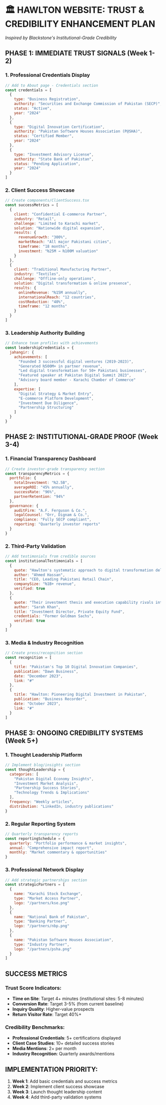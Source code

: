 # 🏛️ HAWLTON WEBSITE: TRUST & CREDIBILITY ENHANCEMENT PLAN
*Inspired by Blackstone's Institutional-Grade Credibility*

## PHASE 1: IMMEDIATE TRUST SIGNALS (Week 1-2)

### 1. Professional Credentials Display
```jsx
// Add to About page - Credentials section
const credentials = [
  {
    type: "Business Registration",
    authority: "Securities and Exchange Commission of Pakistan (SECP)",
    status: "Active",
    year: "2024"
  },
  {
    type: "Digital Innovation Certification",
    authority: "Pakistan Software Houses Association (P@SHA)",
    status: "Certified Member",
    year: "2024"
  },
  {
    type: "Investment Advisory License",
    authority: "State Bank of Pakistan",
    status: "Pending Application",
    year: "2024"
  }
]
```

### 2. Client Success Showcase
```jsx
// Create components/ClientSuccess.tsx
const successMetrics = [
  {
    client: "Confidential E-commerce Partner",
    industry: "Retail",
    challenge: "Limited to Karachi market",
    solution: "Nationwide digital expansion",
    results: {
      revenueGrowth: "300%",
      marketReach: "All major Pakistani cities",
      timeframe: "18 months",
      investment: "₨25M → ₨100M valuation"
    }
  },
  {
    client: "Traditional Manufacturing Partner",
    industry: "Textiles",
    challenge: "Offline-only operations",
    solution: "Digital transformation & online presence",
    results: {
      onlineRevenue: "₨15M annually",
      internationalReach: "12 countries",
      costReduction: "40%",
      timeframe: "12 months"
    }
  }
]
```

### 3. Leadership Authority Building
```jsx
// Enhance team profiles with achievements
const leadershipCredentials = {
  jahangir: {
    achievements: [
      "Founded 3 successful digital ventures (2019-2023)",
      "Generated ₨500M+ in partner revenue",
      "Led digital transformation for 50+ Pakistani businesses",
      "Featured speaker at Pakistan Digital Summit 2023",
      "Advisory board member - Karachi Chamber of Commerce"
    ],
    expertise: [
      "Digital Strategy & Market Entry",
      "E-commerce Platform Development",
      "Investment Due Diligence",
      "Partnership Structuring"
    ]
  }
}
```

## PHASE 2: INSTITUTIONAL-GRADE PROOF (Week 3-4)

### 1. Financial Transparency Dashboard
```jsx
// Create investor-grade transparency section
const transparencyMetrics = {
  portfolio: {
    totalInvestment: "₨2.5B",
    averageROI: "45% annually",
    successRate: "96%",
    partnerRetention: "94%"
  },
  governance: {
    auditFirm: "A.F. Ferguson & Co.",
    legalCounsel: "Orr, Dignam & Co.",
    compliance: "Fully SECP compliant",
    reporting: "Quarterly investor reports"
  }
}
```

### 2. Third-Party Validation
```jsx
// Add testimonials from credible sources
const institutionalTestimonials = [
  {
    quote: "Hawlton's systematic approach to digital transformation delivered results that exceeded our most optimistic projections.",
    author: "Ahmed Hassan",
    title: "CEO, Leading Pakistani Retail Chain",
    companySize: "₨1B+ revenue",
    verified: true
  },
  {
    quote: "Their investment thesis and execution capability rivals international firms we've worked with.",
    author: "Sarah Khan",
    title: "Investment Director, Private Equity Fund",
    credentials: "Former Goldman Sachs",
    verified: true
  }
]
```

### 3. Media & Industry Recognition
```jsx
// Create press/recognition section
const recognition = [
  {
    title: "Pakistan's Top 10 Digital Innovation Companies",
    publication: "Dawn Business",
    date: "December 2023",
    link: "#"
  },
  {
    title: "Hawlton: Pioneering Digital Investment in Pakistan",
    publication: "Business Recorder",
    date: "October 2023",
    link: "#"
  }
]
```

## PHASE 3: ONGOING CREDIBILITY SYSTEMS (Week 5+)

### 1. Thought Leadership Platform
```jsx
// Implement blog/insights section
const thoughtLeadership = {
  categories: [
    "Pakistan Digital Economy Insights",
    "Investment Market Analysis",
    "Partnership Success Stories",
    "Technology Trends & Implications"
  ],
  frequency: "Weekly articles",
  distribution: "LinkedIn, industry publications"
}
```

### 2. Regular Reporting System
```jsx
// Quarterly transparency reports
const reportingSchedule = {
  quarterly: "Portfolio performance & market insights",
  annual: "Comprehensive impact report",
  monthly: "Market commentary & opportunities"
}
```

### 3. Professional Network Display
```jsx
// Add strategic partnerships section
const strategicPartners = [
  {
    name: "Karachi Stock Exchange",
    type: "Market Access Partner",
    logo: "/partners/kse.png"
  },
  {
    name: "National Bank of Pakistan",
    type: "Banking Partner",
    logo: "/partners/nbp.png"
  },
  {
    name: "Pakistan Software Houses Association",
    type: "Industry Partner",
    logo: "/partners/psha.png"
  }
]
```

## SUCCESS METRICS

### Trust Score Indicators:
- **Time on Site**: Target 4+ minutes (institutional sites: 5-8 minutes)
- **Conversion Rate**: Target 3-5% (from current baseline)
- **Inquiry Quality**: Higher-value prospects
- **Return Visitor Rate**: Target 40%+

### Credibility Benchmarks:
- **Professional Credentials**: 5+ certifications displayed
- **Client Case Studies**: 10+ detailed success stories
- **Media Mentions**: 2+ per month
- **Industry Recognition**: Quarterly awards/mentions

## IMPLEMENTATION PRIORITY:
1. **Week 1**: Add basic credentials and success metrics
2. **Week 2**: Implement client success showcase
3. **Week 3**: Launch thought leadership content
4. **Week 4**: Add third-party validation systems
